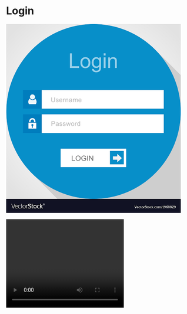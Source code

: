<link href="styles.css" rel="stylesheet">  

# Login

[![hi](imgs/login.png "login???")](pages/map.md)
<div class="aside">
<video width="320" height="240" controls>
  <source src="vids/funny.mp4" type="video/mp4">
Your browser does not support the video tag.
</video>
</div>
